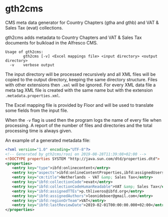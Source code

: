 # gth2cms
CMS meta data generator for Country Chapters (gtha and gthb) and VAT & Sales Tax (evat) collections.

gth2cms adds metadata to Country Chapters and VAT & Sales Tax documents for bulkload in the Alfresco CMS.

```
Usage of gth2cms:
        gth2cms [-v] <Excel mappings file> <input directory> <output directory>
  -v    verbose output
```

The input directory will be processed recursively and all XML files will be copied
to the output directory, keeping the same directory structure. Files with other
extensions then ```.xml``` will be ignored. For every XML data file a meta tag XML file is
created with the same name but with the extension ```.metadata.properties.xml```.

The Excel mapping file is provided by Floor and will be used to translate some fields
from the input file.

When the ```-v``` flag is used then the program logs the name of every file when processing.
A report of the number of files and directories and the total processing time is always given.

An example of a generated metadata file:
```xml
<?xml version="1.0" encoding="UTF-8"?>
<!-- Generated by gth2cms/rooi on 2019-08-28T11:39:08+02:00 -->
<!DOCTYPE properties SYSTEM "http://java.sun.com/dtd/properties.dtd">
<properties>
   <entry key="type">ibfd:onlinecontent</entry>
   <entry key="aspects">ibfd:onlineContentProperties,ibfd:assignedUsers,ibfd:countryChapter,cm:titled</entry>
   <entry key="cm:title">Netherlands - VAT &amp; Sales Tax</entry>
   <entry key="ibfd:collectionCode">evat</entry>
   <entry key="ibfd:collectionCodeHumanReadable">VAT &amp; Sales Tax</entry>
   <entry key="ibfd:assignedTTEs">p.thliveros@ibfd.org</entry>
   <entry key="ibfd:assignedAuthors">leonideboer@gmail.com</entry>
   <entry key="ibfd:regionOrTeam">VAT</entry>
   <entry key="ibfd:lastReviewDate">2019-02-01T00:00:00.000+02:00</entry>
</properties>
```
